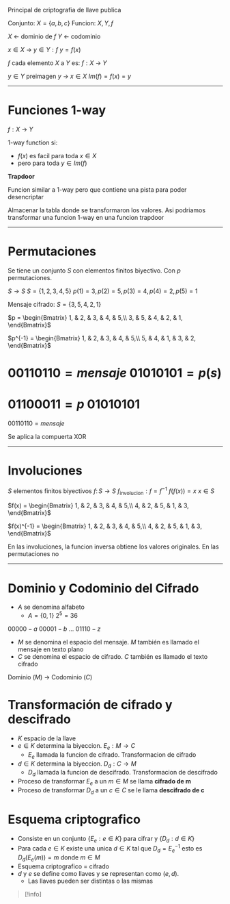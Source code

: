 Principal de criptografia de llave publica

Conjunto: $X=\{a, b, c\}$
Funcion: $X, Y, f$

$X$ <- dominio de $f$
$Y$ <- codominio

$x \in X$ -> $y \in Y : f$
$y = f(x)$

$f$ cada elemento $X$ a $Y$ es:
	$f: X$ -> $Y$

$y \in Y$  preimagen $y$ -> $x \in X$
$Im(f) = f(x) = y$

___
# Funciones 1-way

$f: X$ -> $Y$

1-way function si:
- $f(x)$ es facil para toda $x \in X$ 
- pero para toda $y \in Im(f)$


**Trapdoor**

Funcion similar a 1-way pero que contiene una pista para poder desencriptar

Almacenar la tabla donde se transformaron los valores. Asi podriamos transformar una funcion 1-way en una funcion trapdoor


___
# Permutaciones

Se tiene un conjunto $S$ con elementos finitos biyectivo. Con $p$ permutaciones. 

$S \rightarrow S$
$S = \{1, 2, 3, 4, 5\}$
$p(1) = 3, \, p(2) = 5, \, p(3) = 4, \, p(4) = 2, \, p(5) = 1$

Mensaje cifrado: $S = \{3, 5, 4, 2, 1\}$

$p = \begin{Bmatrix} 1, & 2, & 3, & 4, & 5,\\ 3, & 5, & 4, & 2, & 1, \end{Bmatrix}$

$p^{-1} = \begin{Bmatrix} 1, & 2, & 3, & 4, & 5,\\ 5, & 4, & 1, & 3, & 2, \end{Bmatrix}$


$0 0 1 1 0 1 1 0 = mensaje$
$01010101 = p(s)$
======
$01100011 = p$
$01010101$
======
$00110110 = mensaje$

Se aplica la compuerta XOR

___
# Involuciones

$S$ elementos finitos biyectivos
$f: \, S \rightarrow S$
$f_{\text{involucion}}: f = f^{-1}$
$f(f(x)) = x$          $x \in S$

$f(x) = \begin{Bmatrix} 1, & 2, & 3, & 4, & 5,\\ 4, & 2, & 5, & 1, & 3, \end{Bmatrix}$

$f(x)^{-1} = \begin{Bmatrix} 1, & 2, & 3, & 4, & 5,\\ 4, & 2, & 5, & 1, & 3, \end{Bmatrix}$

En las involuciones, la funcion inversa obtiene los valores originales.
En las permutaciones no


___
# Dominio y Codominio del Cifrado

- $A$ se denomina alfabeto
	- $A = \{0, 1\}$  $2^5 = 36$

$00000 - a$
$00001 - b$
...
$01110 - z$

- $M$ se denomina el espacio del mensaje. $M$ también es llamado el mensaje en texto plano
- $C$ se denomina el espacio de cifrado. $C$ también es llamado el texto cifrado

Dominio ($M$) -> Codominio ($C$)


# Transformación de cifrado y descifrado

- $K$  espacio de la llave
- $e \in K$  determina la biyeccion.    $E_e: M \rightarrow C$
	- $E_e$  llamada la funcion de cifrado. Transformacion de cifrado
- $d \in K$  determina la biyeccion.    $D_d:  C \rightarrow M$
	- $D_d$   llamada la funcion de descifrado. Transformacion de descifrado
- Proceso de transformar $E_e$ a un $m \in M$ se llama **cifrado de m**
- Proceso de transformar $D_d$ a un $c \in C$ se le llama **descifrado de c**


# Esquema criptografico

- Consiste en un conjunto $\{ E_e: e \in K\}$ para cifrar y $\{D_d: d \in K\}$
- Para cada $e \in K$ existe una unica $d \in K$ tal que $D_d= E_e ^{-1}$ esto es $D_d (E_e(m)) = m$ donde $m \in M$
- Esquema criptografico = cifrado
- $d$ y $e$ se define como llaves y se representan como $(e, d)$.
	- Las llaves pueden ser distintas o las mismas


>[!info] 